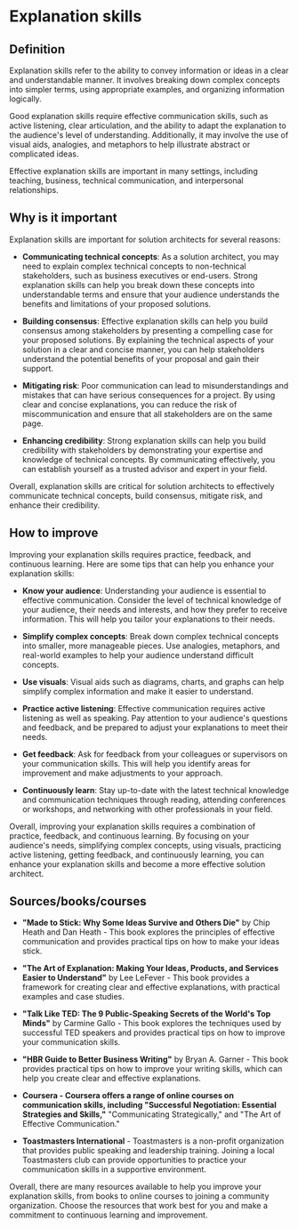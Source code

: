 # Explanation skills

## Definition

Explanation skills refer to the ability to convey information or ideas in a clear and understandable manner. It involves breaking down complex concepts into simpler terms, using appropriate examples, and organizing information logically.

Good explanation skills require effective communication skills, such as active listening, clear articulation, and the ability to adapt the explanation to the audience's level of understanding. Additionally, it may involve the use of visual aids, analogies, and metaphors to help illustrate abstract or complicated ideas.

Effective explanation skills are important in many settings, including teaching, business, technical communication, and interpersonal relationships.

## Why is it important

Explanation skills are important for solution architects for several reasons:

- **Communicating technical concepts**: As a solution architect, you may need to explain complex technical concepts to non-technical stakeholders, such as business executives or end-users. Strong explanation skills can help you break down these concepts into understandable terms and ensure that your audience understands the benefits and limitations of your proposed solutions.

- **Building consensus**: Effective explanation skills can help you build consensus among stakeholders by presenting a compelling case for your proposed solutions. By explaining the technical aspects of your solution in a clear and concise manner, you can help stakeholders understand the potential benefits of your proposal and gain their support.

- **Mitigating risk**: Poor communication can lead to misunderstandings and mistakes that can have serious consequences for a project. By using clear and concise explanations, you can reduce the risk of miscommunication and ensure that all stakeholders are on the same page.

- **Enhancing credibility**: Strong explanation skills can help you build credibility with stakeholders by demonstrating your expertise and knowledge of technical concepts. By communicating effectively, you can establish yourself as a trusted advisor and expert in your field.

Overall, explanation skills are critical for solution architects to effectively communicate technical concepts, build consensus, mitigate risk, and enhance their credibility.

## How to improve

Improving your explanation skills requires practice, feedback, and continuous learning. Here are some tips that can help you enhance your explanation skills:

- **Know your audience**: Understanding your audience is essential to effective communication. Consider the level of technical knowledge of your audience, their needs and interests, and how they prefer to receive information. This will help you tailor your explanations to their needs.

- **Simplify complex concepts**: Break down complex technical concepts into smaller, more manageable pieces. Use analogies, metaphors, and real-world examples to help your audience understand difficult concepts.

- **Use visuals**: Visual aids such as diagrams, charts, and graphs can help simplify complex information and make it easier to understand.

- **Practice active listening**: Effective communication requires active listening as well as speaking. Pay attention to your audience's questions and feedback, and be prepared to adjust your explanations to meet their needs.

- **Get feedback**: Ask for feedback from your colleagues or supervisors on your communication skills. This will help you identify areas for improvement and make adjustments to your approach.

- **Continuously learn**: Stay up-to-date with the latest technical knowledge and communication techniques through reading, attending conferences or workshops, and networking with other professionals in your field.

Overall, improving your explanation skills requires a combination of practice, feedback, and continuous learning. By focusing on your audience's needs, simplifying complex concepts, using visuals, practicing active listening, getting feedback, and continuously learning, you can enhance your explanation skills and become a more effective solution architect.

## Sources/books/courses

- **"Made to Stick: Why Some Ideas Survive and Others Die"** by Chip Heath and Dan Heath - This book explores the principles of effective communication and provides practical tips on how to make your ideas stick.

- **"The Art of Explanation: Making Your Ideas, Products, and Services Easier to Understand"** by Lee LeFever - This book provides a framework for creating clear and effective explanations, with practical examples and case studies.

- **"Talk Like TED: The 9 Public-Speaking Secrets of the World's Top Minds"** by Carmine Gallo - This book explores the techniques used by successful TED speakers and provides practical tips on how to improve your communication skills.

- **"HBR Guide to Better Business Writing"** by Bryan A. Garner - This book provides practical tips on how to improve your writing skills, which can help you create clear and effective explanations.

- **Coursera - Coursera offers a range of online courses on communication skills, including "Successful Negotiation: Essential Strategies and Skills,"** "Communicating Strategically," and "The Art of Effective Communication."

- **Toastmasters International** - Toastmasters is a non-profit organization that provides public speaking and leadership training. Joining a local Toastmasters club can provide opportunities to practice your communication skills in a supportive environment.

Overall, there are many resources available to help you improve your explanation skills, from books to online courses to joining a community organization. Choose the resources that work best for you and make a commitment to continuous learning and improvement.
